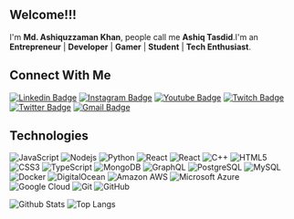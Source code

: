 ## **Welcome!!!**

I'm **Md. Ashiquzzaman Khan**, people call me **Ashiq Tasdid**.I'm an **Entrepreneur** | **Developer** | **Gamer** | **Student** | **Tech Enthusiast**.
## Connect With Me

[![Linkedin Badge](https://img.shields.io/badge/Ashiqtasdid-0077b5?style=for-the-badge&logo=linkedin&logoColor=white)](https://www.linkedin.com/in/ashiqtasdid/)
[![Instagram Badge](https://img.shields.io/badge/Ashiqtasdid-e1306d?style=for-the-badge&logo=instagram&logoColor=white)](https://instagram.com/ashiqtasdid)
[![Youtube Badge](https://img.shields.io/badge/Ashiqtasdid-FF0000?style=for-the-badge&logo=youtube&logoColor=white)](https://www.youtube.com/@ashiqtasdid)
[![Twitch Badge](https://img.shields.io/badge/AshiqScarX-6441a5?style=for-the-badge&logo=twitch&logoColor=white)](https://twitch.tv/ashiqscarx)
[![Twitter Badge](https://img.shields.io/badge/TheAshiqTasdid-1DA1F2?style=for-the-badge&logo=twitter&logoColor=white)](https://twitter.com/TheAshiqTasdid)
[![Gmail Badge](https://img.shields.io/badge/ceo@spectex.xyz-1d2d3b?style=for-the-badge&logo=gmail&logoColor=white)](mailto:ceo@spectex.xyz)

## **Technologies**

![JavaScript](https://img.shields.io/badge/Javascript-f7df1e?style=for-the-badge&logo=javascript&logoColor=black)
![Nodejs](https://img.shields.io/badge/Node-6cc24a?style=for-the-badge&logo=node.js&logoColor=white)
![Python](https://img.shields.io/badge/Python-ffde57?style=for-the-badge&logo=python&logoColor=black)
![React](https://img.shields.io/badge/React-00d8ff?style=for-the-badge&logo=react&logoColor=white)
![React](https://img.shields.io/badge/NextJS-000?style=for-the-badge&logo=next.js&logoColor=white)
![C++](https://img.shields.io/badge/C++-004977?style=for-the-badge&logo=C&logoColor=white)
![HTML5](https://img.shields.io/badge/HTML-e34f26?style=for-the-badge&logo=html5&logoColor=white)
![CSS3](https://img.shields.io/badge/CSS3-0077c8?style=for-the-badge&logo=css3&logoColor=white)
![TypeScript](https://img.shields.io/badge/Typescript-3178c6?style=for-the-badge&logo=typescript&logoColor=white)
![MongoDB](https://img.shields.io/badge/MongoDB-589636?style=for-the-badge&logo=mongodb&logoColor=white)
![GraphQL](https://img.shields.io/badge/GraphQL-00758f?style=for-the-badge&logo=graphql&logoColor=white)
![PostgreSQL](https://img.shields.io/badge/GraphQL-336791?style=for-the-badge&logo=postgresql&logoColor=white)
![MySQL](https://img.shields.io/badge/-MySQL-black?style=for-the-badge&logo=mysql&logoColor=white)
![Docker](https://img.shields.io/badge/-Docker-black?style=for-the-badge&logo=docker&logoColor=white)
![DigitalOcean](https://img.shields.io/badge/-Digital%20Ocean-darkblue?style=for-the-badge&logo=digitalocean&logoColor=white)
![Amazon AWS](https://img.shields.io/badge/Amazon%20AWS-232F3E?style=for-the-badge&logo=amazon-aws&logoColor=white)
![Microsoft Azure](https://img.shields.io/badge/Microsoft%20Azure-232F7E?style=for-the-badge&logo=microsoft-azure&logoColor=white)
![Google Cloud](https://img.shields.io/badge/Google%20Cloud-black?style=for-the-badge&logo=google-cloud&logoColor=white)
![Git](https://img.shields.io/badge/-Git-black?style=for-the-badge&logo=git&logoColor=white)
![GitHub](https://img.shields.io/badge/-GitHub-181717?style=for-the-badge&logo=github&logoColor=white)



![Github Stats](https://github-readme-stats.vercel.app/api?username=ashiqtasdid&count_private=true&show_icons=true&include_all_commits=true&theme=onedark)
![Top Langs](https://github-readme-stats.vercel.app/api/top-langs/?username=ashiqtasdid&hide=TeX&layout=compact&theme=onedark)
